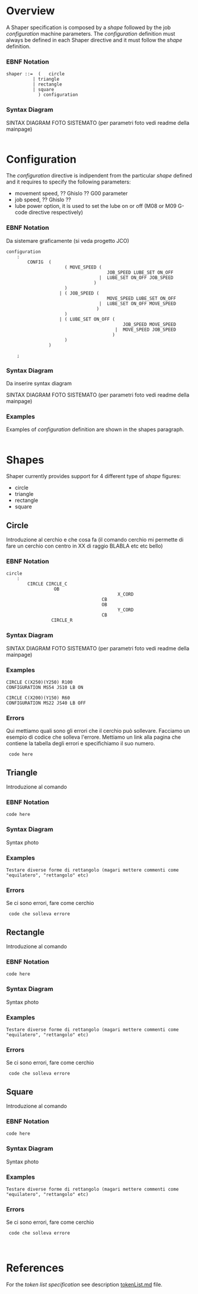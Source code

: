 # Overview
A Shaper specification is composed by a *shape* followed by the job *configuration* machine parameters. The *configuration* definition must always be defined in each Shaper directive and it must follow the *shape* definition.



### EBNF Notation
```
shaper ::=  (   circle
	      | triangle  
	      | rectangle  
	      | square 
     	    ) configuration
```
### Syntax Diagram
SINTAX DIAGRAM FOTO SISTEMATO (per parametri foto vedi readme della mainpage)
</br></br>

# Configuration
The *configuration* directive is indipendent from the particular *shape* defined and it requires to specify the following parameters:
- movement speed, ?? Ghislo ?? G00 parameter 
- job speed, ?? Ghislo ??
- lube power option, it is used to set the lube on or off (M08 or M09 G-code directive respectively)

### EBNF Notation
Da sistemare graficamente (si veda progetto JCO)
```
configuration
	:	
		CONFIG  (
					  ( MOVE_SPEED (
									  JOB_SPEED LUBE_SET ON_OFF
								   |  LUBE_SET ON_OFF JOB_SPEED
								 )
					  )  
					| (	JOB_SPEED (
									  MOVE_SPEED LUBE_SET ON_OFF
								   |  LUBE_SET ON_OFF MOVE_SPEED
								  )
					  )
					| (	LUBE_SET ON_OFF (
											JOB_SPEED MOVE_SPEED
										 |	MOVE_SPEED JOB_SPEED
										)
					  )
				) 
			
	;
```

### Syntax Diagram
Da inserire syntax diagram

SINTAX DIAGRAM FOTO SISTEMATO (per parametri foto vedi readme della mainpage)

### Examples
Examples of *configuration* definition are shown in the shapes paragraph.
</br></br>

# Shapes
Shaper currently provides support for 4 different type of *shape* figures:
- circle
- triangle
- rectangle
- square

## Circle
Introduzione al cerchio e che cosa fa (il comando cerchio mi permette di fare un cerchio con centro in XX di raggio BLABLA etc etc bello)

### EBNF Notation
```
circle
	:	
		CIRCLE CIRCLE_C 
                  OB 
							              X_CORD 
					        	    CB 
						            OB 
							              Y_CORD 
						            CB 
			     CIRCLE_R

```

### Syntax Diagram

SINTAX DIAGRAM FOTO SISTEMATO (per parametri foto vedi readme della mainpage)

### Examples
```
CIRCLE C(X250)(Y250) R100
CONFIGURATION MS54 JS10 LB ON

CIRCLE C(X200)(Y150) R60
CONFIGURATION MS22 JS40 LB OFF
```

### Errors
Qui mettiamo quali sono gli errori che il cerchio può sollevare. Facciamo un esempio di codice che solleva l'errore. Mettiamo un link alla pagina che contiene la tabella degli errori e specifichiamo il suo numero.

```
 code here
```

## Triangle
Introduzione al comando

### EBNF Notation
```
code here
```

### Syntax Diagram
Syntax photo

### Examples
```
Testare diverse forme di rettangolo (magari mettere commenti come "equilatero", "rettangolo" etc)
```

### Errors
Se ci sono errori, fare come cerchio
```
 code che solleva errore
```

## Rectangle
Introduzione al comando

### EBNF Notation
```
code here
```

### Syntax Diagram
Syntax photo

### Examples
```
Testare diverse forme di rettangolo (magari mettere commenti come "equilatero", "rettangolo" etc)
```

### Errors
Se ci sono errori, fare come cerchio
```
 code che solleva errore
```

## Square
Introduzione al comando

### EBNF Notation
```
code here
```

### Syntax Diagram
Syntax photo

### Examples
```
Testare diverse forme di rettangolo (magari mettere commenti come "equilatero", "rettangolo" etc)
```

### Errors
Se ci sono errori, fare come cerchio
```
 code che solleva errore
```
</br>

# References
For the *token list specification* see description [tokenList.md](/link_al_nostro_file) file.
